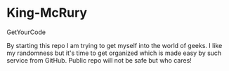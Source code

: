 # King-McRury
GetYourCode

By starting this repo I am trying to get myself into the world of geeks. I like my randomness but it's time to get organized which is made easy by such service from GitHub. Public repo will not be safe but who cares!
